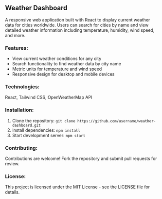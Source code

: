 ## Weather Dashboard

A responsive web application built with React to display current weather data for cities worldwide. Users can search for cities by name and view detailed weather information including temperature, humidity, wind speed, and more.

### Features:
- View current weather conditions for any city
- Search functionality to find weather data by city name
- Metric units for temperature and wind speed
- Responsive design for desktop and mobile devices

### Technologies:
React, Tailwind CSS, OpenWeatherMap API

### Installation:
1. Clone the repository: `git clone https://github.com/username/weather-dashboard.git`
2. Install dependencies: `npm install`
3. Start development server: `npm start`

### Contributing:
Contributions are welcome! Fork the repository and submit pull requests for review.

### License:
This project is licensed under the MIT License - see the LICENSE file for details.
